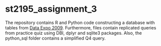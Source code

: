 # st2195_assignment_3
The repository contains R and Python code constructing a database with tables from [Data Expo 2009]([https://duckduckgo.com](https://dataverse.harvard.edu/dataset.xhtml?persistentId=doi:10.7910/DVN/HG7NV7)https://dataverse.harvard.edu/dataset.xhtml?persistentId=doi:10.7910/DVN/HG7NV7). Furthermore, files contain replicated queries from practice quiz using DBI, dplyr and sqlite3 packages. Also, the python_sql folder contains a simplified Q4 query.
